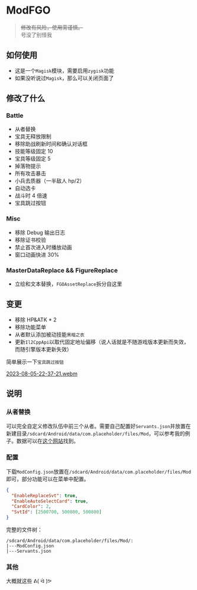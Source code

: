 # ModFGO

> ~~修改有风险，使用需谨慎。~~  
> 号没了别怪我

## 如何使用

- 这是一个`Magisk`模块，需要启用`zygisk`功能
- 如果没听说过`Magisk`，那么可以关闭页面了

## 修改了什么

### Battle

- 从者替换
- 宝具无释放限制
- 移除助战刷新时间和确认对话框
- 技能等级固定 10
- 宝具等级固定 5
- 掉落物提示
- 所有攻击暴击
- 小兵去质器（一半敌人 hp/2）
- 自动选卡
- 战斗时 4 倍速
- 宝具跳过按钮

### Misc

- 移除 Debug 输出日志
- 移除证书校验
- 禁止首次进入时播放动画
- 窗口动画快进 30%

### MasterDataReplace && FigureReplace

- 立绘和文本替换，`FGOAssetReplace`拆分自这里

## 变更

- 移除 HP&ATK \* 2
- 移除功能菜单
- 从者默认添加被动技能`黑暗之衣`
- 更新`Il2CppApi`以取代固定地址偏移（说人话就是不随游戏版本更新而失效，而随引擎版本更新失效）

简单展示一下`宝具跳过按钮`

[2023-08-05-22-37-21.webm](https://github.com/hexstr/ModFGO/assets/28940831/ecd3dda0-a146-4cd9-a431-53e9ee72358b)


## 说明

### 从者替换

可以完全自定义修改队伍中前三个从者。需要自己配置好`Servants.json`并放置在新建目录`/sdcard/Android/data/com.placeholder/files/Mod`，可以参考我的例子。数据可以在[这个网站](https://apps.atlasacademy.io/db/CN/servants)找到。

### 配置

下载`ModConfig.json`放置在`/sdcard/Android/data/com.placeholder/files/Mod`即可，部分功能可以在菜单中配置。

```json
{
  "EnableReplaceSvt": true,
  "EnableAutoSelectCard": true,
  "CardColor": 2,
  "SvtId": [2500700, 500800, 500800]
}
```

完整的文件树：

```
/sdcard/Android/data/com.placeholder/files/Mod/:
|---ModConfig.json
|---Servants.json
```

### 其他

大概就这些 ᕕ( ᐛ )ᕗ
